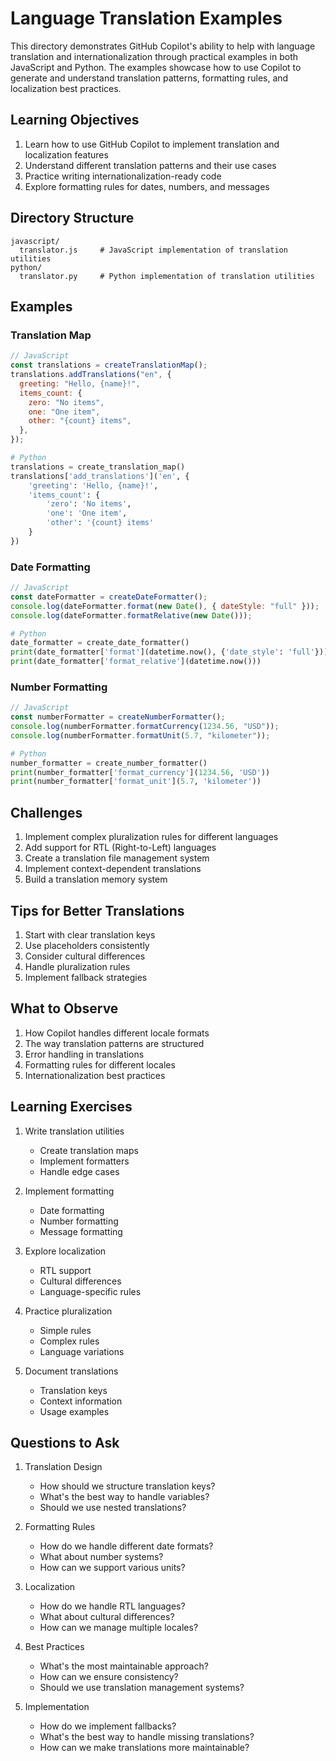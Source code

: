 # Language Translation Examples

This directory demonstrates GitHub Copilot's ability to help with language translation and internationalization through practical examples in both JavaScript and Python. The examples showcase how to use Copilot to generate and understand translation patterns, formatting rules, and localization best practices.

## Learning Objectives

1. Learn how to use GitHub Copilot to implement translation and localization features
2. Understand different translation patterns and their use cases
3. Practice writing internationalization-ready code
4. Explore formatting rules for dates, numbers, and messages

## Directory Structure

```
javascript/
  translator.js     # JavaScript implementation of translation utilities
python/
  translator.py     # Python implementation of translation utilities
```

## Examples

### Translation Map

```javascript
// JavaScript
const translations = createTranslationMap();
translations.addTranslations("en", {
  greeting: "Hello, {name}!",
  items_count: {
    zero: "No items",
    one: "One item",
    other: "{count} items",
  },
});
```

```python
# Python
translations = create_translation_map()
translations['add_translations']('en', {
    'greeting': 'Hello, {name}!',
    'items_count': {
        'zero': 'No items',
        'one': 'One item',
        'other': '{count} items'
    }
})
```

### Date Formatting

```javascript
// JavaScript
const dateFormatter = createDateFormatter();
console.log(dateFormatter.format(new Date(), { dateStyle: "full" }));
console.log(dateFormatter.formatRelative(new Date()));
```

```python
# Python
date_formatter = create_date_formatter()
print(date_formatter['format'](datetime.now(), {'date_style': 'full'}))
print(date_formatter['format_relative'](datetime.now()))
```

### Number Formatting

```javascript
// JavaScript
const numberFormatter = createNumberFormatter();
console.log(numberFormatter.formatCurrency(1234.56, "USD"));
console.log(numberFormatter.formatUnit(5.7, "kilometer"));
```

```python
# Python
number_formatter = create_number_formatter()
print(number_formatter['format_currency'](1234.56, 'USD'))
print(number_formatter['format_unit'](5.7, 'kilometer'))
```

## Challenges

1. Implement complex pluralization rules for different languages
2. Add support for RTL (Right-to-Left) languages
3. Create a translation file management system
4. Implement context-dependent translations
5. Build a translation memory system

## Tips for Better Translations

1. Start with clear translation keys
2. Use placeholders consistently
3. Consider cultural differences
4. Handle pluralization rules
5. Implement fallback strategies

## What to Observe

1. How Copilot handles different locale formats
2. The way translation patterns are structured
3. Error handling in translations
4. Formatting rules for different locales
5. Internationalization best practices

## Learning Exercises

1. Write translation utilities

   - Create translation maps
   - Implement formatters
   - Handle edge cases

2. Implement formatting

   - Date formatting
   - Number formatting
   - Message formatting

3. Explore localization

   - RTL support
   - Cultural differences
   - Language-specific rules

4. Practice pluralization

   - Simple rules
   - Complex rules
   - Language variations

5. Document translations
   - Translation keys
   - Context information
   - Usage examples

## Questions to Ask

1. Translation Design

   - How should we structure translation keys?
   - What's the best way to handle variables?
   - Should we use nested translations?

2. Formatting Rules

   - How do we handle different date formats?
   - What about number systems?
   - How can we support various units?

3. Localization

   - How do we handle RTL languages?
   - What about cultural differences?
   - How can we manage multiple locales?

4. Best Practices

   - What's the most maintainable approach?
   - How can we ensure consistency?
   - Should we use translation management systems?

5. Implementation
   - How do we implement fallbacks?
   - What's the best way to handle missing translations?
   - How can we make translations more maintainable?
